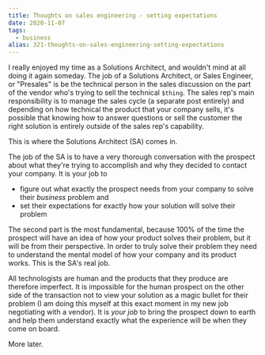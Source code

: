 ```yaml
---
title: Thoughts on sales engineering - setting expectations
date: 2020-11-07
tags: 
  - business
alias: 321-thoughts-on-sales-engineering-setting-expectations
---
```


I really enjoyed my time as a Solutions Architect, and wouldn't mind at all doing it again someday. The job of a Solutions Architect, or Sales Engineer, or "Presales" is be the technical person in the sales discussion on the part of the vendor who's trying to sell the technical `$thing`. The sales rep's main responsibility is to manage the sales cycle (a separate post entirely) and depending on how technical the product that your company sells, it's possible that knowing how to answer questions or sell the customer the right solution is entirely outside of the sales rep's capability.

This is where the Solutions Architect (SA) comes in.

The job of the SA is to have a very thorough conversation with the prospect about what they're trying to accomplish and why they decided to contact your company. It is your job to 

- figure out what exactly the prospect needs from your company to solve their _business_ problem and
- set their expectations for exactly how your solution will solve their problem

The second part is the most fundamental, because 100% of the time the prospect will have an idea of how your product solves their problem, but it will be from their perspective. In order to truly solve their problem they need to understand the mental model of how your company and its product works. This is the SA's real job. 

All technologists are human and the products that they produce are therefore imperfect. It is impossible for the human prospect on the other side of the transaction not to view your solution as a magic bullet for their problem (I am doing this myself at this exact moment in my new job negotiating with a vendor). It is _your job_ to bring the prospect down to earth and help them understand exactly what the experience will be when they come on board.

More later.